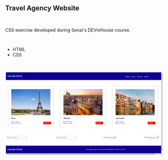 <h2>Travel Agency Website</h2>
<br>
<p> CSS exercise developed during Senai's DEVinHouse course. </p>
<br>
<ul>
<li>HTML</li>
<li>CSS</li>
</ul>
<br>
<br>
<div  align= "center">
 <img  src="images/project_image.png" width = 500px>
 </div>